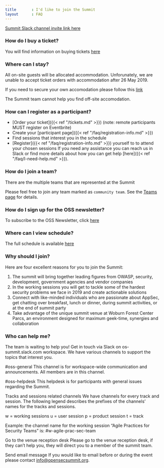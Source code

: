 ```yaml
---
title       : I'd like to join the Summit
layout      : FAQ
---
```


<a href="https://join.slack.com/t/os-summit/shared_invite/enQtMzY4NTk4MzYxNDExLTZjMDFlNDc5YTBkNDU1ZWM5NjM2MDNlZjI0Njc5MDc1NDljOGZjMjliYzNkOTA3OWEyMzczMzI2MjgyYzZlMzc" class="remote_participant"> Summit Slack channel invite link <span>here</span></a>

   
### How do I buy a ticket?

You will find information on buying tickets [here](https://open-security-summit.org/tickets/)

### Where can I stay?

All on-site guests will be allocated accommodation. Unforunately, we are unable to accept ticket orders with accommodation after 26 May 2019.

If you need to secure your own accomodation please follow this [link](https://www.booking.com/searchresults.en-gb.html?label=gen173nr-1FCAEoggJCAlhYSDNYBGhQiAEBmAEuuAEHyAEM2AEB6AEB-AELkgIBeagCAw&sid=4e9c171fbb85ef8c929b518e15dbc1dd&checkin_month=6&checkin_monthday=3&checkin_year=2018&checkout_month=6&checkout_monthday=4&checkout_year=2018&class_interval=1&dtdisc=0&from_sf=1&group_adults=2&group_children=0&inac=0&index_postcard=0&label_click=undef&no_rooms=1&place_id=ChIJsTVe1NWyd0gRyxjetK_hmUw&place_id_lat=52.0277097&place_id_lon=-0.5325043000000278&postcard=0&room1=A%2CA&sb_price_type=total&src_elem=sb&ss=Center%20Parcs%20Woburn%20Forest%2C%20Millbrook%20Road%2C%20Bedford%2C%20UK&ss_all=0&ssb=empty&sshis=0&ssne=Center%20Parcs%20Woburn%20Forest%2C%20Millbrook%20Road%2C%20Bedford%2C%20UK&ssne_untouched=Center%20Parcs%20Woburn%20Forest%2C%20Millbrook%20Road%2C%20Bedford%2C%20UK&=&order=distance_from_landmark&dst_landmark=gp)

The Summit team cannot help you find off-site accomodation.

### How can I register as a participant?

  - [Order your ticket]({{< ref "/tickets.md" >}}) (note: remote participants MUST register on Eventbrite)
  - Create your [participant page]({{< ref "/faq/registration-info.md" >}})
  - Find sessions that interest you in the schedule
  - [Register]({{< ref "/faq/registration-info.md" >}}) yourself to to attend your chosen sessions
If you need any assistance you can reach us in Slack or find more details about how you can get help [here]({{< ref "/faq/I-need-help.md" >}}).

### How do I join a team?

There are the multiple teams that are represented at the Summit

Please feel free to join any team marked as `community team`. See the [Teams page](https://open-security-summit.org/teams/) for details.

### How do I sign up for the OSS newsletter?

To subscribe to the OSS Newsletter, click [here](https://opensecsummit.us18.list-manage.com/subscribe?u=b36737d10afec8efd80e5e21d&id=2c3ad4cbec)

### Where can I view schedule?
The full schedule is available [here](https://open-security-summit.org/schedule/)

### Why should I join?
Here are four excellent reasons for you to join the Summit:
1. The summit will bring together leading figures from OWASP, security, development, government agencies and vendor companies
2. In the working sessions you will get to tackle some of the hardest security problems we face in 2019 and create actionable solutions
3. Connect with like-minded individuals who are passionate about AppSec, get chatting over breakfast, lunch or dinner, during summit activities, or at the end of summit party
4. Take advantage of the unique summit venue at Woburn Forest Center Parcs, an environment designed for maximum geek-time, synergies and collaboration

### Who can help me?

The team is waiting to help you! Get in touch via Slack on os-summit.slack.com workspace.
We have various channels to support the topics that interest you.

#oss-general
This channel is for workspace-wide communication and announcements. All members are in this channel.

#oss-helpdesk
This helpdesk is for participants with general issues regarding the Summit.

Tracks and sessions related channels
We have channels for every track and session. The following legend describes the prefixes of the channels’ names for the tracks and sessions.

w = working sessions
u = user session
p = product session
t = track

Example: the channel name for the working session “Agile Practices for Security Teams” is: #w-agile-prac-sec-team

Go to the venue reception desk
Please go to the venue reception desk, if they can’t help you, they will direct you to a member of the summit team.

Send email message
If you would like to email before or during the event please contact info@opensecsummit.org.

